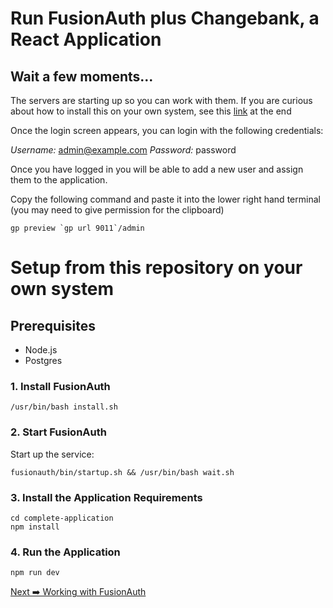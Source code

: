 # Run FusionAuth plus Changebank, a React Application<br></span>

## Wait a few moments...

The servers are starting up so you can work with them.  If you are curious about how to install this on your own system, see this [link](#steps) at the end

Once the login screen appears, you can login with the following credentials:

*Username:* admin@example.com
*Password:* password

Once you have logged in you will be able to add a new user and assign them to the application.

Copy the following command and paste it into the lower right hand terminal (you may need to give permission for the clipboard)

```
gp preview `gp url 9011`/admin
```

# Setup from this repository on your own system

## Prerequisites

* Node.js
* Postgres

### 1. Install FusionAuth

```
/usr/bin/bash install.sh
```

### 2. Start FusionAuth

Start up the service:

```
fusionauth/bin/startup.sh && /usr/bin/bash wait.sh
```

### 3. Install the Application Requirements

```
cd complete-application
npm install
```

### 4. Run the Application

```
npm run dev 
```

[Next ➡️ Working with FusionAuth](step1.md)

